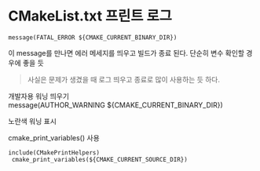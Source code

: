# CMakeList.txt 프린트 로그

```
message(FATAL_ERROR ${CMAKE_CURRENT_BINARY_DIR})
```
이 message를 만나면 에러 메세지를 띄우고 빌드가 종료 된다.   단순히 변수 확인할 경우에 좋을 듯   
> 사실은 문제가 생겼을 때 로그 띄우고 종료로 많이 사용하는 듯 하다.

개발자용 워닝 띄우기   
message(AUTHOR_WARNING ${CMAKE_CURRENT_BINARY_DIR})

노란색 워닝 표시



cmake_print_variables() 사용
```
include(CMakePrintHelpers)
 cmake_print_variables(${CMAKE_CURRENT_SOURCE_DIR})
```



